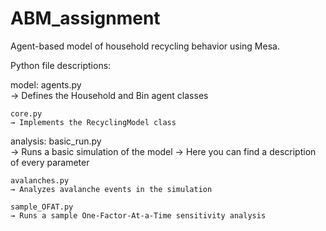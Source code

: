 # ABM_assignment

Agent-based model of household recycling behavior using Mesa.

Python file descriptions:

model:
    agents.py  
    → Defines the Household and Bin agent classes

    core.py  
    → Implements the RecyclingModel class

analysis:
    basic_run.py  
    → Runs a basic simulation of the model
    → Here you can find a description of every parameter

    avalanches.py  
    → Analyzes avalanche events in the simulation

    sample_OFAT.py  
    → Runs a sample One-Factor-At-a-Time sensitivity analysis